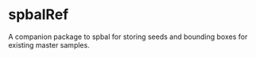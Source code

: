 # spbalRef
A companion package to spbal for storing seeds and bounding boxes for existing master samples.
